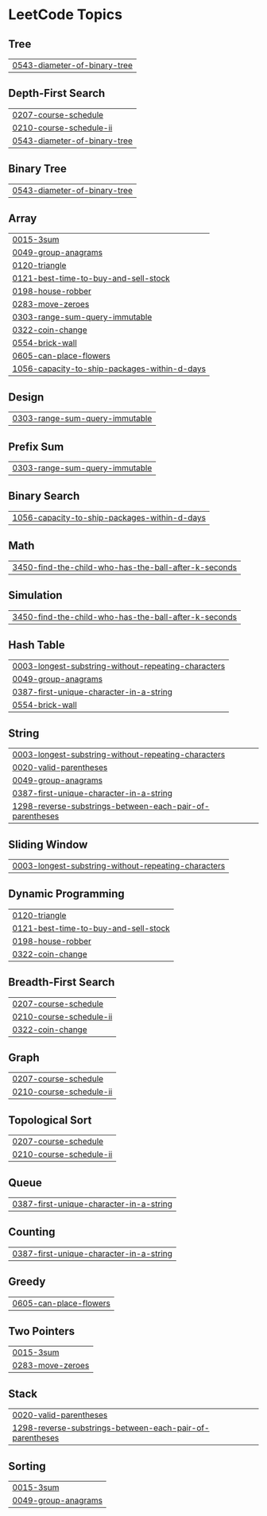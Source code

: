 

<!---LeetCode Topics Start-->
# LeetCode Topics
## Tree
|  |
| ------- |
| [0543-diameter-of-binary-tree](https://github.com/pradeep-giri/leetcode-solutions/tree/master/0543-diameter-of-binary-tree) |
## Depth-First Search
|  |
| ------- |
| [0207-course-schedule](https://github.com/pradeep-giri/leetcode-solutions/tree/master/0207-course-schedule) |
| [0210-course-schedule-ii](https://github.com/pradeep-giri/leetcode-solutions/tree/master/0210-course-schedule-ii) |
| [0543-diameter-of-binary-tree](https://github.com/pradeep-giri/leetcode-solutions/tree/master/0543-diameter-of-binary-tree) |
## Binary Tree
|  |
| ------- |
| [0543-diameter-of-binary-tree](https://github.com/pradeep-giri/leetcode-solutions/tree/master/0543-diameter-of-binary-tree) |
## Array
|  |
| ------- |
| [0015-3sum](https://github.com/pradeep-giri/leetcode-solutions/tree/master/0015-3sum) |
| [0049-group-anagrams](https://github.com/pradeep-giri/leetcode-solutions/tree/master/0049-group-anagrams) |
| [0120-triangle](https://github.com/pradeep-giri/leetcode-solutions/tree/master/0120-triangle) |
| [0121-best-time-to-buy-and-sell-stock](https://github.com/pradeep-giri/leetcode-solutions/tree/master/0121-best-time-to-buy-and-sell-stock) |
| [0198-house-robber](https://github.com/pradeep-giri/leetcode-solutions/tree/master/0198-house-robber) |
| [0283-move-zeroes](https://github.com/pradeep-giri/leetcode-solutions/tree/master/0283-move-zeroes) |
| [0303-range-sum-query-immutable](https://github.com/pradeep-giri/leetcode-solutions/tree/master/0303-range-sum-query-immutable) |
| [0322-coin-change](https://github.com/pradeep-giri/leetcode-solutions/tree/master/0322-coin-change) |
| [0554-brick-wall](https://github.com/pradeep-giri/leetcode-solutions/tree/master/0554-brick-wall) |
| [0605-can-place-flowers](https://github.com/pradeep-giri/leetcode-solutions/tree/master/0605-can-place-flowers) |
| [1056-capacity-to-ship-packages-within-d-days](https://github.com/pradeep-giri/leetcode-solutions/tree/master/1056-capacity-to-ship-packages-within-d-days) |
## Design
|  |
| ------- |
| [0303-range-sum-query-immutable](https://github.com/pradeep-giri/leetcode-solutions/tree/master/0303-range-sum-query-immutable) |
## Prefix Sum
|  |
| ------- |
| [0303-range-sum-query-immutable](https://github.com/pradeep-giri/leetcode-solutions/tree/master/0303-range-sum-query-immutable) |
## Binary Search
|  |
| ------- |
| [1056-capacity-to-ship-packages-within-d-days](https://github.com/pradeep-giri/leetcode-solutions/tree/master/1056-capacity-to-ship-packages-within-d-days) |
## Math
|  |
| ------- |
| [3450-find-the-child-who-has-the-ball-after-k-seconds](https://github.com/pradeep-giri/leetcode-solutions/tree/master/3450-find-the-child-who-has-the-ball-after-k-seconds) |
## Simulation
|  |
| ------- |
| [3450-find-the-child-who-has-the-ball-after-k-seconds](https://github.com/pradeep-giri/leetcode-solutions/tree/master/3450-find-the-child-who-has-the-ball-after-k-seconds) |
## Hash Table
|  |
| ------- |
| [0003-longest-substring-without-repeating-characters](https://github.com/pradeep-giri/leetcode-solutions/tree/master/0003-longest-substring-without-repeating-characters) |
| [0049-group-anagrams](https://github.com/pradeep-giri/leetcode-solutions/tree/master/0049-group-anagrams) |
| [0387-first-unique-character-in-a-string](https://github.com/pradeep-giri/leetcode-solutions/tree/master/0387-first-unique-character-in-a-string) |
| [0554-brick-wall](https://github.com/pradeep-giri/leetcode-solutions/tree/master/0554-brick-wall) |
## String
|  |
| ------- |
| [0003-longest-substring-without-repeating-characters](https://github.com/pradeep-giri/leetcode-solutions/tree/master/0003-longest-substring-without-repeating-characters) |
| [0020-valid-parentheses](https://github.com/pradeep-giri/leetcode-solutions/tree/master/0020-valid-parentheses) |
| [0049-group-anagrams](https://github.com/pradeep-giri/leetcode-solutions/tree/master/0049-group-anagrams) |
| [0387-first-unique-character-in-a-string](https://github.com/pradeep-giri/leetcode-solutions/tree/master/0387-first-unique-character-in-a-string) |
| [1298-reverse-substrings-between-each-pair-of-parentheses](https://github.com/pradeep-giri/leetcode-solutions/tree/master/1298-reverse-substrings-between-each-pair-of-parentheses) |
## Sliding Window
|  |
| ------- |
| [0003-longest-substring-without-repeating-characters](https://github.com/pradeep-giri/leetcode-solutions/tree/master/0003-longest-substring-without-repeating-characters) |
## Dynamic Programming
|  |
| ------- |
| [0120-triangle](https://github.com/pradeep-giri/leetcode-solutions/tree/master/0120-triangle) |
| [0121-best-time-to-buy-and-sell-stock](https://github.com/pradeep-giri/leetcode-solutions/tree/master/0121-best-time-to-buy-and-sell-stock) |
| [0198-house-robber](https://github.com/pradeep-giri/leetcode-solutions/tree/master/0198-house-robber) |
| [0322-coin-change](https://github.com/pradeep-giri/leetcode-solutions/tree/master/0322-coin-change) |
## Breadth-First Search
|  |
| ------- |
| [0207-course-schedule](https://github.com/pradeep-giri/leetcode-solutions/tree/master/0207-course-schedule) |
| [0210-course-schedule-ii](https://github.com/pradeep-giri/leetcode-solutions/tree/master/0210-course-schedule-ii) |
| [0322-coin-change](https://github.com/pradeep-giri/leetcode-solutions/tree/master/0322-coin-change) |
## Graph
|  |
| ------- |
| [0207-course-schedule](https://github.com/pradeep-giri/leetcode-solutions/tree/master/0207-course-schedule) |
| [0210-course-schedule-ii](https://github.com/pradeep-giri/leetcode-solutions/tree/master/0210-course-schedule-ii) |
## Topological Sort
|  |
| ------- |
| [0207-course-schedule](https://github.com/pradeep-giri/leetcode-solutions/tree/master/0207-course-schedule) |
| [0210-course-schedule-ii](https://github.com/pradeep-giri/leetcode-solutions/tree/master/0210-course-schedule-ii) |
## Queue
|  |
| ------- |
| [0387-first-unique-character-in-a-string](https://github.com/pradeep-giri/leetcode-solutions/tree/master/0387-first-unique-character-in-a-string) |
## Counting
|  |
| ------- |
| [0387-first-unique-character-in-a-string](https://github.com/pradeep-giri/leetcode-solutions/tree/master/0387-first-unique-character-in-a-string) |
## Greedy
|  |
| ------- |
| [0605-can-place-flowers](https://github.com/pradeep-giri/leetcode-solutions/tree/master/0605-can-place-flowers) |
## Two Pointers
|  |
| ------- |
| [0015-3sum](https://github.com/pradeep-giri/leetcode-solutions/tree/master/0015-3sum) |
| [0283-move-zeroes](https://github.com/pradeep-giri/leetcode-solutions/tree/master/0283-move-zeroes) |
## Stack
|  |
| ------- |
| [0020-valid-parentheses](https://github.com/pradeep-giri/leetcode-solutions/tree/master/0020-valid-parentheses) |
| [1298-reverse-substrings-between-each-pair-of-parentheses](https://github.com/pradeep-giri/leetcode-solutions/tree/master/1298-reverse-substrings-between-each-pair-of-parentheses) |
## Sorting
|  |
| ------- |
| [0015-3sum](https://github.com/pradeep-giri/leetcode-solutions/tree/master/0015-3sum) |
| [0049-group-anagrams](https://github.com/pradeep-giri/leetcode-solutions/tree/master/0049-group-anagrams) |
<!---LeetCode Topics End-->